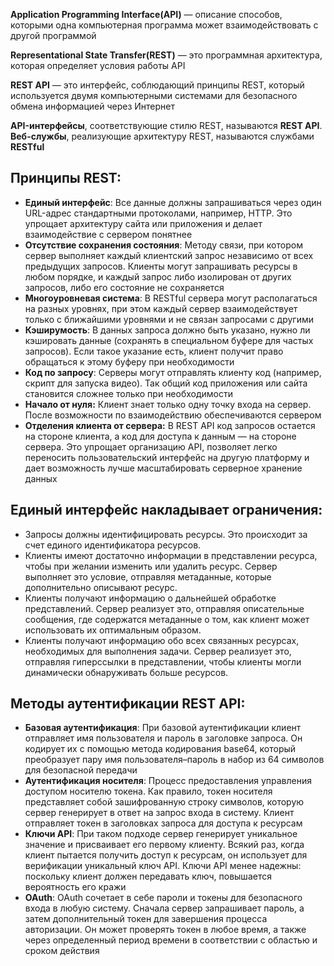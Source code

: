 **Application Programming Interface(API)** — описание способов, которыми одна компьютерная программа может взаимодействовать с другой программой

**Representational State Transfer(REST)** — это программная архитектура, которая определяет условия работы API

**REST API** — это интерфейс, соблюдающий принципы REST, который используется двумя компьютерными системами для безопасного обмена информацией через Интернет

**API-интерфейсы**, соответствующие стилю REST, называются **REST API**. **Веб-службы**, реализующие архитектуру REST, называются службами **RESTful**

## Принципы REST:

- **Единый интерфейс**: Все данные должны запрашиваться через один URL-адрес стандартными протоколами, например, HTTP. Это упрощает архитектуру сайта или приложения и делает взаимодействие с сервером понятнее 
- **Отсутствие сохранения состояния**: Методу связи, при котором сервер выполняет каждый клиентский запрос независимо от всех предыдущих запросов. Клиенты могут запрашивать ресурсы в любом порядке, и каждый запрос либо изолирован от других запросов, либо его состояние не сохраняется 
- **Многоуровневая система**: В RESTful сервера могут располагаться на разных уровнях, при этом каждый сервер взаимодействует только с ближайшими уровнями и не связан запросами с другими 
- **Кэширумость**: В данных запроса должно быть указано, нужно ли кэшировать данные (сохранять в специальном буфере для частых запросов). Если такое указание есть, клиент получит право обращаться к этому буферу при необходимости 
- **Код по запросу**: Серверы могут отправлять клиенту код (например, скрипт для запуска видео). Так общий код приложения или сайта становится сложнее только при необходимости 
- **Начало от нуля:** Клиент знает только одну точку входа на сервер. После возможности по взаимодействию обеспечиваются сервером 
- **Отделения клиента от сервера:** В REST API код запросов остается на стороне клиента, а код для доступа к данным — на стороне сервера. Это упрощает организацию API, позволяет легко переносить пользовательский интерфейс на другую платформу и дает возможность лучше масштабировать серверное хранение данных

## Единый интерфейс накладывает ограничения:

- Запросы должны идентифицировать ресурсы. Это происходит за счет единого идентификатора ресурсов. 
- Клиенты имеют достаточно информации в представлении ресурса, чтобы при желании изменить или удалить ресурс. Сервер выполняет это условие, отправляя метаданные, которые дополнительно описывают ресурс. 
- Клиенты получают информацию о дальнейшей обработке представлений. Сервер реализует это, отправляя описательные сообщения, где содержатся метаданные о том, как клиент может использовать их оптимальным образом. 
- Клиенты получают информацию обо всех связанных ресурсах, необходимых для выполнения задачи. Сервер реализует это, отправляя гиперссылки в представлении, чтобы клиенты могли динамически обнаруживать больше ресурсов.

## Mетоды аутентификации REST API:

- **Базовая аутентификация**: При базовой аутентификации клиент отправляет имя пользователя и пароль в заголовке запроса. Он кодирует их с помощью метода кодирования base64, который преобразует пару имя пользователя–пароль в набор из 64 символов для безопасной передачи 
- **Аутентификация носителя**: Процесс предоставления управления доступом носителю токена. Как правило, токен носителя представляет собой зашифрованную строку символов, которую сервер генерирует в ответ на запрос входа в систему. Клиент отправляет токен в заголовках запроса для доступа к ресурсам 
- **Ключи API**: При таком подходе сервер генерирует уникальное значение и присваивает его первому клиенту. Всякий раз, когда клиент пытается получить доступ к ресурсам, он использует для верификации уникальный ключ API. Ключи API менее надежны: поскольку клиент должен передавать ключ, повышается вероятность его кражи 
- **OAuth**: OAuth сочетает в себе пароли и токены для безопасного входа в любую систему. Сначала сервер запрашивает пароль, а затем дополнительный токен для завершения процесса авторизации. Он может проверять токен в любое время, а также через определенный период времени в соответствии с областью и сроком действия